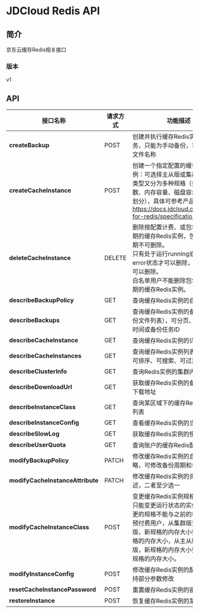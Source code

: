 # JDCloud Redis API


## 简介
京东云缓存Redis相关接口


### 版本
v1


## API
|接口名称|请求方式|功能描述|
|---|---|---|
|**createBackup**|POST|创建并执行缓存Redis实例的备份任务，只能为手动备份，可设置备份文件名称|
|**createCacheInstance**|POST|创建一个指定配置的缓存Redis实例：可选择主从版或集群版，每种类型又分为多种规格（按CPU核数、内存容量、磁盘容量、带宽等划分），具体可参考产品规格代码，https://docs.jdcloud.com/cn/jcs-for-redis/specifications<br>|
|**deleteCacheInstance**|DELETE|删除按配置计费、或包年包月已到期的缓存Redis实例，包年包月未到期不可删除。<br>只有处于运行running或者错误error状态才可以删除，其余状态不可以删除。<br>白名单用户不能删除包年包月已到期的缓存Redis实例。<br>|
|**describeBackupPolicy**|GET|查询缓存Redis实例的自动备份策略|
|**describeBackups**|GET|查询缓存Redis实例的备份结果（备份文件列表），可分页、可指定起止时间或备份任务ID|
|**describeCacheInstance**|GET|查询缓存Redis实例的详细信息|
|**describeCacheInstances**|GET|查询缓存Redis实例列表，可分页、可排序、可搜索、可过滤|
|**describeClusterInfo**|GET|查询Redis实例的集群内部信息|
|**describeDownloadUrl**|GET|获取缓存Redis实例的备份文件临时下载地址|
|**describeInstanceClass**|GET|查询某区域下的缓存Redis实例规格列表|
|**describeInstanceConfig**|GET|查看缓存Redis实例的当前配置参数|
|**describeSlowLog**|GET|获取缓存Redis实例的慢查询日志|
|**describeUserQuota**|GET|查询账户的缓存Redis配额信息|
|**modifyBackupPolicy**|PATCH|修改缓存Redis实例的自动备份策略，可修改备份周期和备份时间|
|**modifyCacheInstanceAttribute**|PATCH|修改缓存Redis实例的资源名称或描述，二者至少选一|
|**modifyCacheInstanceClass**|POST|变更缓存Redis实例规格（变配），只能变更运行状态的实例规格，变更的规格不能与之前的相同。<br>预付费用户，从集群版变配到主从版，新规格的内存大小要大于老规格的内存大小，从主从版到集群版，新规格的内存大小要不小于老规格的内存大小。<br>|
|**modifyInstanceConfig**|POST|修改缓存Redis实例的配置参数，支持部分参数修改|
|**resetCacheInstancePassword**|POST|重置缓存Redis实例的密码，可为空|
|**restoreInstance**|POST|恢复缓存Redis实例的某次备份|
